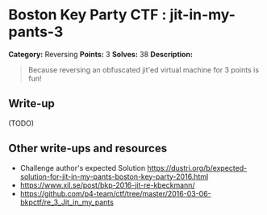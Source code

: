 # Boston Key Party CTF : jit-in-my-pants-3

**Category:** Reversing
**Points:** 3
**Solves:** 38
**Description:**

>Because reversing an obfuscated jit'ed virtual machine for 3 points is fun!  


## Write-up

(TODO)

## Other write-ups and resources

* Challenge author's expected Solution <https://dustri.org/b/expected-solution-for-jit-in-my-pants-boston-key-party-2016.html>
* <https://www.xil.se/post/bkp-2016-jit-re-kbeckmann/>
* <https://github.com/p4-team/ctf/tree/master/2016-03-06-bkpctf/re_3_Jit_in_my_pants>
